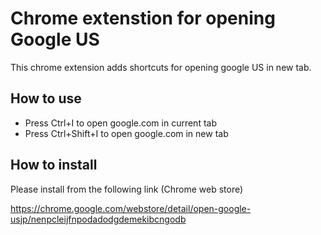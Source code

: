 # Chrome extenstion for opening Google US
This chrome extension adds shortcuts for opening google US in new tab.

## How to use
- Press Ctrl+I to open google.com in current tab
- Press Ctrl+Shift+I to open google.com in new tab

## How to install
Please install from the following link (Chrome web store)

https://chrome.google.com/webstore/detail/open-google-usjp/nenpcleijfnpodadodgdemekibcngodb

